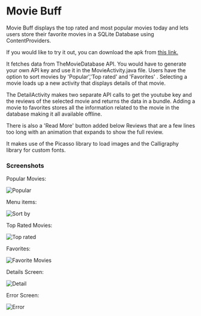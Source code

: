 # Movie Buff
Movie Buff displays the top rated and most popular movies today and lets users store their favorite movies in a SQLite Database using ContentProviders. 

If you would like to try it out, you can download the apk from [this link.](https://drive.google.com/open?id=0B2XA6b4G9Lf-TzAwempHM0Z3VDQ) 

It fetches data from TheMovieDatabase API. You would have to generate your own API key and use it in the MovieActivity.java file. 
Users have the option to sort movies by 'Popular','Top rated' and 'Favorites' . Selecting a movie loads up a new activity that displays details of that movie. 

The DetailActivity makes two separate API calls to get the youtube key and the reviews of the selected movie and returns the data in a bundle. Adding a movie to favorites stores all the information related to the movie in the database making it all available offline. 

There is also a 'Read More' button added below Reviews that are a few lines too long with an animation that expands to show the full review. 

It makes use of the Picasso library to load images and the Calligraphy library for custom fonts. 

### Screenshots 

Popular Movies:

![Popular](/screenshots/popular.png "Popular Movies")

Menu items:

![Sort by](/screenshots/menu.png)

Top Rated Movies:

![Top rated](/screenshots/top-rated.png)

Favorites:

![Favorite Movies](/screenshots/favorites.png)

Details Screen:

![Detail](/screenshots/detail.png)

Error Screen:

![Error](/screenshots/error.png)




